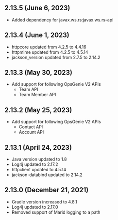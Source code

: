 ## 2.13.5 (June 6, 2023)
* Added dependency for javax.ws.rs:javax.ws.rs-api

## 2.13.4 (June 1, 2023)
* httpcore updated from 4.2.5 to 4.4.16
* httpmime updated from 4.2.5 to 4.5.14
* jackson_version updated from 2.7.5 to 2.14.2

## 2.13.3 (May 30, 2023)
* Add support for following OpsGenie V2 APIs
  * Team API
  * Team Member API

## 2.13.2 (May 25, 2023)
* Add support for following OpsGenie V2 APIs
    * Contact API
    * Account API

## 2.13.1 (April 24, 2023)
* Java version updated to 1.8
* Log4j updated to 2.17.2
* httpclient updated to 4.5.14
* jackson-databind updated to 2.14.2

## 2.13.0 (December 21, 2021)
* Gradle version increased to 4.8.1
* Log4j updated to 2.17.0
* Removed support of Marid logging to a path